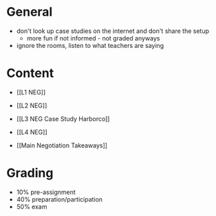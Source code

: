 # General
- don't look up case studies on the internet and don't share the setup
	- more fun if not informed - not graded anyways
- ignore the rooms, listen to what teachers are saying
# Content
- [[L1 NEG]]
- [[L2 NEG]]
- [[L3 NEG Case Study Harborco]]
- [[L4 NEG]]

- [[Main Negotiation Takeaways]]

# Grading
- 10% pre-assignment
- 40% preparation/participation
- 50% exam